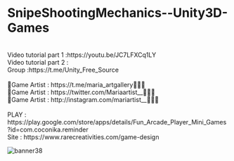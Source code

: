 # SnipeShootingMechanics--Unity3D-Games
<br />
Video tutorial part 1 :https://youtu.be/JC7LFXCq1LY<br />
Video tutorial part 2 :<br />
Group :https://t.me/Unity_Free_Source<br /><br />
🎨Game Artist : https://t.me/maria_artgallery👱🏻‍♀️<br />
🎨Game Artist : https://twitter.com/Mariaartist__👱🏻‍♀️<br />
🎨Game Artist : http://instagram.com/mariartist__👱🏻‍♀️<br /><br />
PLAY : https://play.google.com/store/apps/details/Fun_Arcade_Player_Mini_Games?id=com.coconika.reminder<br />
Site : https://www.rarecreativities.com/game-design <br />

![banner38](https://user-images.githubusercontent.com/83016119/215077096-e2d5647c-899c-4c2e-92ca-56bd57eca0de.png)
